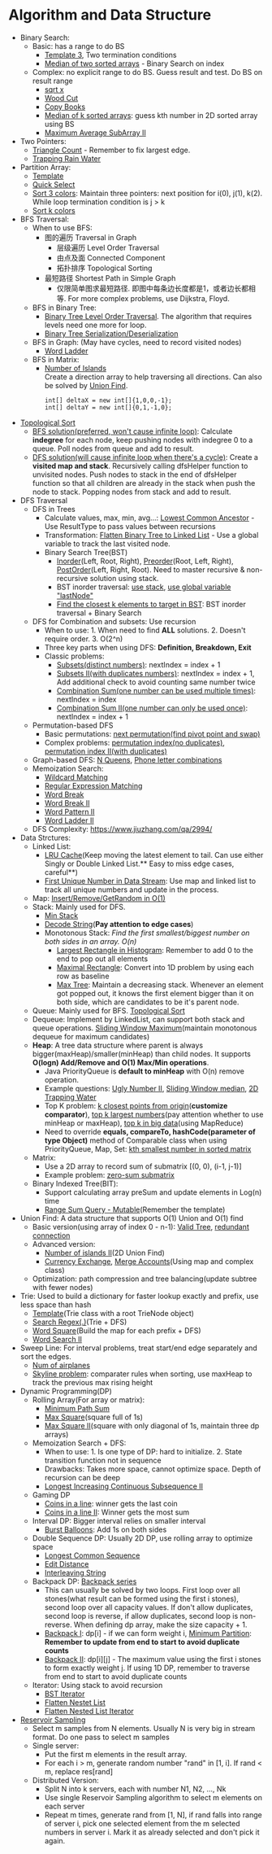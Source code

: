 # Algorithm and Data Structure

- Binary Search:
  - Basic: has a range to do BS
    - [Template 3](https://aaronice.gitbooks.io/lintcode/content/knowledge/binary-search.html), Two termination conditions
    - [Median of two sorted arrays](https://www.lintcode.com/problem/median-of-two-sorted-arrays/description) - Binary Search on index
  - Complex: no explicit range to do BS. Guess result and test. Do BS on result range
    - [sqrt x](https://www.lintcode.com/problem/sqrtx/description)
    - [Wood Cut](https://www.lintcode.com/problem/wood-cut/description)
    - [Copy Books](https://www.lintcode.com/problem/copy-books/description)
    - [Median of k sorted arrays](https://www.lintcode.com/problem/median-of-k-sorted-arrays/description): guess kth number in 2D sorted array using BS
    - [Maximum Average SubArray II](https://www.lintcode.com/problem/maximum-average-subarray-ii/description)
- Two Pointers:
  - [Triangle Count](https://www.lintcode.com/problem/triangle-count/description) - Remember to fix largest edge.  
  - [Trapping Rain Water](https://www.lintcode.com/problem/trapping-rain-water/description)
- Partition Array:
  - [Template](https://www.lintcode.com/problem/partition-array/description)
  - [Quick Select](https://www.lintcode.com/problem/kth-largest-element/description)
  - [Sort 3 colors](https://www.lintcode.com/problem/sort-colors/my-submissions): Maintain three pointers: next position for i(0), j(1), k(2). While loop termination condition is j > k
  - [Sort k colors](https://www.lintcode.com/problem/sort-colors-ii/description)  
- BFS Traversal:
  - When to use BFS:
    - 图的遍历 Traversal in Graph
      - 层级遍历 Level Order Traversal
      - 由点及面 Connected Component
      - 拓扑排序 Topological Sorting
    - 最短路径 Shortest Path in Simple Graph
      - 仅限简单图求最短路径. 即图中每条边长度都是1，或者边长都相等. For more complex problems, use Dijkstra, Floyd.
  - BFS in Binary Tree: 
    - [Binary Tree Level Order Traversal](https://www.lintcode.com/problem/binary-tree-level-order-traversal/). The algorithm that requires levels need one more for loop.
    - [Binary Tree Serialization/Deserialization](https://www.lintcode.com/problem/serialize-and-deserialize-binary-tree/description)
  - BFS in Graph: (May have cycles, need to record visited nodes)
    - [Word Ladder](https://www.lintcode.com/problem/word-ladder/description)
  - BFS in Matrix: 
    - [Number of Islands](https://www.lintcode.com/problem/number-of-islands/description)  
      Create a direction array to help traversing all directions. Can also be solved by [Union Find](https://www.lintcode.com/problem/graph-valid-tree/description).
      ``` 
      int[] deltaX = new int[]{1,0,0,-1};
      int[] deltaY = new int[]{0,1,-1,0};
      ```
- [Topological Sort](https://www.lintcode.com/problem/topological-sorting/description)
  - [BFS solution(preferred, won't cause infinite loop)](https://www.geeksforgeeks.org/topological-sorting-indegree-based-solution/): Calculate **indegree** for each node, keep pushing nodes with indegree 0 to a queue. Poll nodes from queue and add to result.
  - [DFS solution(will cause infinite loop when there's a cycle)](https://www.geeksforgeeks.org/topological-sorting/): Create a **visited map and stack**. Recursively calling dfsHelper function to unvisited nodes. Push nodes to stack in the end of dfsHelper function so that all children are already in the stack when push the node to stack. Popping nodes from stack and add to result.
- DFS Traversal
  - DFS in Trees
    - Calculate values, max, min, avg...: [Lowest Common Ancestor](https://www.lintcode.com/problem/lowest-common-ancestor/description) - Use ResultType to pass values between recursions
    - Transformation: [Flatten Binary Tree to Linked List](https://www.lintcode.com/problem/flatten-binary-tree-to-linked-list/) - Use a global variable to track the last visited node.
    - Binary Search Tree(BST)
      - [Inorder](https://www.lintcode.com/problem/binary-tree-inorder-traversal/description)(Left, Root, Right), [Preorder](https://www.lintcode.com/problem/binary-tree-preorder-traversal/description)(Root, Left, Right), [PostOrder](https://www.lintcode.com/problem/binary-tree-postorder-traversal/description)(Left, Right, Root). Need to master recursive & non-recursive solution using stack.
      - BST inorder traversal: [use stack](https://www.lintcode.com/problem/binary-search-tree-iterator/description), [use global variable "lastNode"](https://www.lintcode.com/problem/validate-binary-search-tree/my-submissions)
      - [Find the closest k elements to target in BST](https://www.lintcode.com/problem/closest-binary-search-tree-value-ii/description): BST inorder traversal + Binary Search
  - DFS for Combination and subsets: Use recursion
    - When to use: 1. When need to find **ALL** solutions. 2. Doesn't require order. 3. O(2^n)
    - Three key parts when using DFS: **Definition, Breakdown, Exit**
    - Classic problems:
      - [Subsets(distinct numbers)](https://www.lintcode.com/problem/subsets/description): nextIndex = index + 1
      - [Subsets II(with duplicates numbers)](https://www.lintcode.com/problem/subsets-ii/description): nextIndex = index + 1, Add additional check to avoid counting same number twice
      - [Combination Sum(one number can be used multiple times)](https://www.lintcode.com/problem/combination-sum/description): nextIndex = index
      - [Combination Sum II(one number can only be used once)](https://www.lintcode.com/problem/combination-sum-ii/description): nextIndex = index + 1
  - Permutation-based DFS
    - Basic permutations: [next permutation(find pivot point and swap)](https://www.lintcode.com/problem/next-permutation/description)
    - Complex problems: [permutation index(no duplicates)](https://www.lintcode.com/problem/permutation-index/description), [permutation index II(with duplicates)](https://www.lintcode.com/problem/permutation-index-ii/description)
  - Graph-based DFS: [N Queens](https://www.lintcode.com/problem/n-queens/description), [Phone letter combinations](https://www.lintcode.com/problem/letter-combinations-of-a-phone-number/description)
  - Memoization Search:
    - [Wildcard Matching](https://www.lintcode.com/problem/wildcard-matching/description)
    - [Regular Expression Matching](https://www.lintcode.com/problem/regular-expression-matching/description)
    - [Word Break](https://www.lintcode.com/problem/word-break/description)
    - [Word Break II](https://www.lintcode.com/problem/word-break-ii/description)
    - [Word Pattern II](https://www.lintcode.com/problem/word-pattern-ii/description)
    - [Word Ladder II](https://www.lintcode.com/problem/word-ladder-ii/description)
  - DFS Complexity: https://www.jiuzhang.com/qa/2994/
- Data Strctures:
  - Linked List:
    - [LRU Cache](https://www.lintcode.com/problem/lru-cache/description)(Keep moving the latest element to tail. Can use either Singly or Double Linked List.** Easy to miss edge cases, careful**)
    - [First Unique Number in Data Stream](https://www.lintcode.com/problem/first-unique-number-in-data-stream/): Use map and linked list to track all unique numbers and update in the process.
  - Map: [Insert/Remove/GetRandom in O(1)](https://www.lintcode.com/problem/insert-delete-getrandom-o1/description)
  - Stack: Mainly used for DFS.
    - [Min Stack](https://www.lintcode.com/problem/min-stack/description)
    - [Decode String](https://www.lintcode.com/problem/decode-string/description)(**Pay attention to edge cases**)
    - Monotonous Stack: _Find the first smallest/biggest number on both sides in an array. O(n)_
      - [Largest Rectangle in Histogram](https://www.lintcode.com/problem/largest-rectangle-in-histogram/description): Remember to add 0 to the end to pop out all elements
      - [Maximal Rectangle](https://www.lintcode.com/problem/maximal-rectangle/description): Convert into 1D problem by using each row as baseline
      - [Max Tree](https://www.jianshu.com/p/53ebfd45559d): Maintain a decreasing stack. Whenever an element got popped out, it knows the first element bigger than it on both side, which are candidates to be it's parent node.
  - Queue: Mainly used for BFS. [Topological Sort](https://www.lintcode.com/problem/topological-sorting/description)
  - Dequeue: Implement by LinkedList, can support both stack and queue operations. [Sliding Window Maximum](https://www.lintcode.com/problem/sliding-window-maximum/description)(maintain monotonous dequeue for maximum candidates)
  - **Heap**: A tree data structure where parent is always bigger(maxHeap)/smaller(minHeap) than child nodes. It supports **O(logn) Add/Remove and O(1) Max/Min operations**.
    - Java PriorityQueue is **default to minHeap** with O(n) remove operation.
    - Example questions: [Ugly Number II](https://www.lintcode.com/problem/ugly-number-ii/description), [Sliding Window median](https://www.lintcode.com/problem/sliding-window-median/description), [2D Trapping Water](https://www.lintcode.com/problem/trapping-rain-water-ii/description)
    - Top K problem: [k closest points from origin](https://www.lintcode.com/problem/k-closest-points/description)(**customize comparator**), [top k largest numbers](https://www.lintcode.com/problem/top-k-largest-numbers-ii/description)(pay attention whether to use minHeap or maxHeap), [top k in big data](https://www.geeksforgeeks.org/how-to-find-top-n-records-using-mapreduce/)(using MapReduce)
    - Need to override **equals, compareTo, hashCode(parameter of type Object)** method of Comparable class when using PriorityQueue, Map, Set: [kth smallest number in sorted matrix](https://www.lintcode.com/problem/kth-smallest-number-in-sorted-matrix/description)
  - Matrix:
    - Use a 2D array to record sum of submatrix [(0, 0), (i-1, j-1)]
    - Example problem: [zero-sum submatrix](https://www.lintcode.com/problem/submatrix-sum/description)
  - Binary Indexed Tree(BIT):
    - Support calculating array preSum and update elements in Log(n) time
    - [Range Sum Query - Mutable](https://www.lintcode.com/problem/range-sum-query-mutable/description)(Remember the template)
- Union Find: A data structure that supports O(1) Union and O(1) find
  - Basic version(using array of index 0 - n-1): [Valid Tree](https://www.lintcode.com/problem/graph-valid-tree/description), [redundant connection](https://www.lintcode.com/problem/redundant-connection/description)
  - Advanced version:
    - [Number of islands II](https://www.lintcode.com/problem/number-of-islands-ii/description)(2D Union Find)
    - [Currency Exchange](https://leetcode.com/problems/evaluate-division/), [Merge Accounts](https://www.lintcode.com/problem/accounts-merge/description)(Using map and complex class)
  - Optimization: path compression and tree balancing(update subtree with fewer nodes)
- Trie: Used to build a dictionary for faster lookup exactly and prefix, use less space than hash
  - [Template](https://www.lintcode.com/problem/implement-trie-prefix-tree/description)(Trie class with a root TrieNode object)
  - [Search Regex(.)](https://www.lintcode.com/problem/add-and-search-word-data-structure-design/description)(Trie + DFS)
  - [Word Square](https://www.lintcode.com/problem/word-squares/description)(Build the map for each prefix + DFS)
  - [Word Search II](https://www.lintcode.com/problem/word-search-ii/description)
- Sweep Line: For interval problems, treat start/end edge separately and sort the edges.
  - [Num of airplanes](https://www.lintcode.com/problem/number-of-airplanes-in-the-sky/)
  - [Skyline problem](https://www.lintcode.com/problem/the-skyline-problem/description): comparater rules when sorting, use maxHeap to track the previous max rising height
- Dynamic Programming(DP)
  - Rolling Array(For array or matrix):
    - [Minimum Path Sum](https://www.lintcode.com/problem/minimum-path-sum/description)
    - [Max Square](https://www.lintcode.com/problem/maximal-square/)(square full of 1s)
    - [Max Square II](https://www.cnblogs.com/lz87/p/7393780.html)(square with only diagonal of 1s, maintain three dp arrays)
  - Memoization Search + DFS:
    - When to use: 1. Is one type of DP: hard to initialize. 2. State transition function not in sequence
    - Drawbacks: Takes more space, cannot optimize space. Depth of recursion can be deep
    - [Longest Increasing Continuous Subsequence II](https://algorithm.yuanbin.me/zh-hans/dynamic_programming/longest_increasing_continuous_subsequence_ii.html)
  - Gaming DP
    - [Coins in a line](https://www.lintcode.com/problem/coins-in-a-line/description): winner gets the last coin
    - [Coins in a line II](https://www.lintcode.com/problem/coins-in-a-line-ii/description): Winner gets the most sum
  - Interval DP: Bigger interval relies on smaller interval
    - [Burst Balloons](https://www.lintcode.com/problem/burst-balloons/description): Add 1s on both sides
  - Double Sequence DP: Usually 2D DP, use rolling array to optimize space
    - [Longest Common Sequence](https://www.lintcode.com/problem/longest-common-subsequence/description)
    - [Edit Distance](https://www.lintcode.com/problem/edit-distance/description)
    - [Interleaving String](https://www.lintcode.com/problem/interleaving-string/description)
  - Backpack DP: [Backpack series](https://zhengyang2015.gitbooks.io/lintcode/backpack_i_92.html)
    - This can usually be solved by two loops. First loop over all stones(what result can be formed using the first i stones), second loop over all capacity values. If don't allow duplicates, second loop is reverse, if allow duplicates, second loop is non-reverse. When defining dp array, make the size capacity + 1.
    - [Backpack I](https://www.lintcode.com/problem/backpack/description): dp[i] - if we can form weight i, [Minimum Partition](https://www.lintcode.com/problem/minimum-partition/description): **Remember to update from end to start to avoid duplicate counts**
    - [Backpack II](https://www.lintcode.com/problem/backpack-ii/description): dp[i][j] - The maximum value using the first i stones to form exactly weight j. If using 1D DP, remember to traverse from end to start to avoid duplicate counts
  - Iterator: Using stack to avoid recursion
    - [BST Iterator](https://www.lintcode.com/problem/binary-search-tree-iterator/description)
    - [Flatten Nestet List](https://www.lintcode.com/problem/flatten-list/)
    - [Flatten Nested List Iterator](https://www.lintcode.com/problem/flatten-nested-list-iterator/description)
- [Reservoir Sampling](https://www.jianshu.com/p/7a9ea6ece2af)
  - Select m samples from N elements. Usually N is very big in stream format. Do one pass to select m samples
  - Single server:
    - Put the first m elements in the result array.
    - For each i > m, generate random number "rand" in [1, i]. If rand < m, replace res[rand]
  - Distributed Version:
    - Split N into k servers, each with number N1, N2, ..., Nk
    - Use single Reservoir Sampling algorithm to select m elements on each server
    - Repeat m times, generate rand from [1, N], if rand falls into range of server i, pick one selected element from the m selected numbers in server i. Mark it as already selected and don't pick it again.
